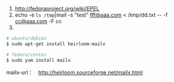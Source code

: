 1. http://fedoraproject.org/wiki/EPEL
2. echo -e `ls /tmp`|mail -s "test" fff@aaa.com < /tmp/dd.txt -- -f cc@aaa.com -F cc
3. 

```bash
# ubuntu/debian
$ sudo apt-get install heirloom-mailx

# fedora/centos
$ sudo yum install mailx
```

mailx-url：　http://heirloom.sourceforge.net/mailx.html
